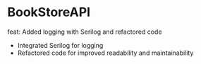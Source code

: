# BookStoreAPI
feat: Added logging with Serilog and refactored code

- Integrated Serilog for logging
- Refactored code for improved readability and maintainability

